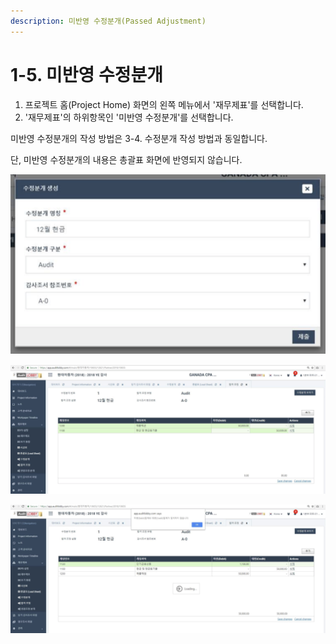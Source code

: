 ```yaml
---
description: 미반영 수정분개(Passed Adjustment)
---
```


# 1-5. 미반영 수정분개

1. 프로젝트 홈\(Project Home\) 화면의 왼쪽 메뉴에서 '재무제표'를 선택합니다.
2. '재무제표'의 하위항목인 '미반영 수정분개'를 선택합니다. 

미반영 수정분개의 작성 방법은 3-4. 수정분개 작성 방법과 동일합니다.

단, 미반영 수정분개의 내용은 총괄표 화면에 반영되지 않습니다. 

![](../../../.gitbook/assets/image%20%28121%29.png)

![](../../../.gitbook/assets/image%20%2841%29.png)

![](../../../.gitbook/assets/image%20%2812%29.png)

